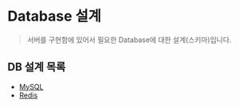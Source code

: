 # Database 설계

> 서버를 구현함에 있어서 필요한 Database에 대한 설계(스키마)입니다.

## DB 설계 목록
* [MySQL](./Database.md)
* [Redis](./Redis.md)